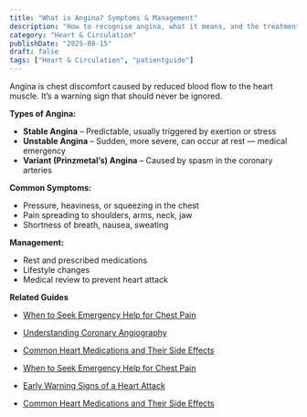 ```yaml
---
title: "What is Angina? Symptoms & Management"
description: "How to recognise angina, what it means, and the treatments that reduce risk."
category: "Heart & Circulation"
publishDate: "2025-08-15"
draft: false
tags: ["Heart & Circulation", "patientguide"]
---
```


Angina is chest discomfort caused by reduced blood flow to the heart muscle. It’s a warning sign that should never be ignored.

**Types of Angina:**
- **Stable Angina** – Predictable, usually triggered by exertion or stress
- **Unstable Angina** – Sudden, more severe, can occur at rest — medical emergency
- **Variant (Prinzmetal’s) Angina** – Caused by spasm in the coronary arteries

**Common Symptoms:**
- Pressure, heaviness, or squeezing in the chest
- Pain spreading to shoulders, arms, neck, jaw
- Shortness of breath, nausea, sweating

**Management:**
- Rest and prescribed medications
- Lifestyle changes
- Medical review to prevent heart attack

**Related Guides**
- [When to Seek Emergency Help for Chest Pain](/guides/when-to-seek-emergency-help-for-chest-pain/)
- [Understanding Coronary Angiography](/guides/coronary-angiography/)
- [Common Heart Medications and Their Side Effects](/guides/common-heart-medications/)

- [When to Seek Emergency Help for Chest Pain](#)
- [Early Warning Signs of a Heart Attack](#)
- [Common Heart Medications and Their Side Effects](#)
